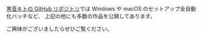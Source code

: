 <!-- markdownlint-disable MD041 -->

[黒音キトの GitHub リポジトリ](https://github.com/kurone-kito)では
Windows や macOS のセットアップ全自動化バッチなど、
上記の他にも多数の作品を公開してあります。

ご興味がございましたらぜひご覧ください。
